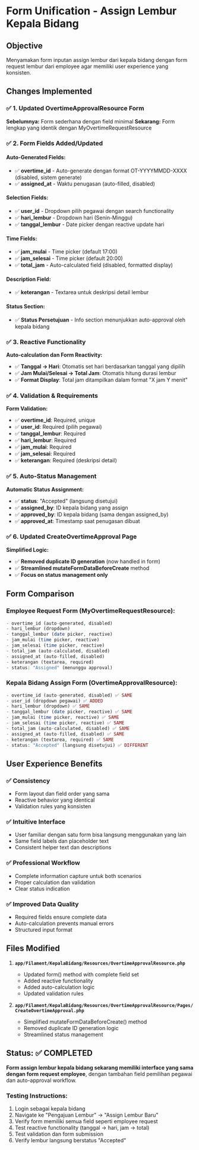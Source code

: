 # Form Unification - Assign Lembur Kepala Bidang

## Objective
Menyamakan form inputan assign lembur dari kepala bidang dengan form request lembur dari employee agar memiliki user experience yang konsisten.

## Changes Implemented

### ✅ 1. Updated OvertimeApprovalResource Form
**Sebelumnya:** Form sederhana dengan field minimal
**Sekarang:** Form lengkap yang identik dengan MyOvertimeRequestResource

### ✅ 2. Form Fields Added/Updated

#### **Auto-Generated Fields:**
- ✅ **overtime_id** - Auto-generate dengan format OT-YYYYMMDD-XXXX (disabled, sistem generate)
- ✅ **assigned_at** - Waktu penugasan (auto-filled, disabled)

#### **Selection Fields:**
- ✅ **user_id** - Dropdown pilih pegawai dengan search functionality
- ✅ **hari_lembur** - Dropdown hari (Senin-Minggu)
- ✅ **tanggal_lembur** - Date picker dengan reactive update hari

#### **Time Fields:**
- ✅ **jam_mulai** - Time picker (default 17:00)
- ✅ **jam_selesai** - Time picker (default 20:00)  
- ✅ **total_jam** - Auto-calculated field (disabled, formatted display)

#### **Description Field:**
- ✅ **keterangan** - Textarea untuk deskripsi detail lembur

#### **Status Section:**
- ✅ **Status Persetujuan** - Info section menunjukkan auto-approval oleh kepala bidang

### ✅ 3. Reactive Functionality
**Auto-calculation dan Form Reactivity:**
- ✅ **Tanggal → Hari**: Otomatis set hari berdasarkan tanggal yang dipilih
- ✅ **Jam Mulai/Selesai → Total Jam**: Otomatis hitung durasi lembur
- ✅ **Format Display**: Total jam ditampilkan dalam format "X jam Y menit"

### ✅ 4. Validation & Requirements
**Form Validation:**
- ✅ **overtime_id**: Required, unique
- ✅ **user_id**: Required (pilih pegawai)
- ✅ **tanggal_lembur**: Required
- ✅ **hari_lembur**: Required  
- ✅ **jam_mulai**: Required
- ✅ **jam_selesai**: Required
- ✅ **keterangan**: Required (deskripsi detail)

### ✅ 5. Auto-Status Management
**Automatic Status Assignment:**
- ✅ **status**: "Accepted" (langsung disetujui)
- ✅ **assigned_by**: ID kepala bidang yang assign
- ✅ **approved_by**: ID kepala bidang (sama dengan assigned_by)
- ✅ **approved_at**: Timestamp saat penugasan dibuat

### ✅ 6. Updated CreateOvertimeApproval Page
**Simplified Logic:**
- ✅ **Removed duplicate ID generation** (now handled in form)
- ✅ **Streamlined mutateFormDataBeforeCreate** method
- ✅ **Focus on status management only**

## Form Comparison

### Employee Request Form (MyOvertimeRequestResource):
```php
- overtime_id (auto-generated, disabled)
- hari_lembur (dropdown)
- tanggal_lembur (date picker, reactive)
- jam_mulai (time picker, reactive)  
- jam_selesai (time picker, reactive)
- total_jam (auto-calculated, disabled)
- assigned_at (auto-filled, disabled)
- keterangan (textarea, required)
- status: "Assigned" (menunggu approval)
```

### Kepala Bidang Assign Form (OvertimeApprovalResource):
```php
- overtime_id (auto-generated, disabled) ✅ SAME
- user_id (dropdown pegawai) ✅ ADDED
- hari_lembur (dropdown) ✅ SAME
- tanggal_lembur (date picker, reactive) ✅ SAME  
- jam_mulai (time picker, reactive) ✅ SAME
- jam_selesai (time picker, reactive) ✅ SAME
- total_jam (auto-calculated, disabled) ✅ SAME
- assigned_at (auto-filled, disabled) ✅ SAME
- keterangan (textarea, required) ✅ SAME
- status: "Accepted" (langsung disetujui) ✅ DIFFERENT
```

## User Experience Benefits

### ✅ **Consistency**
- Form layout dan field order yang sama
- Reactive behavior yang identical  
- Validation rules yang konsisten

### ✅ **Intuitive Interface**
- User familiar dengan satu form bisa langsung menggunakan yang lain
- Same field labels dan placeholder text
- Consistent helper text dan descriptions

### ✅ **Professional Workflow**  
- Complete information capture untuk both scenarios
- Proper calculation dan validation
- Clear status indication

### ✅ **Improved Data Quality**
- Required fields ensure complete data
- Auto-calculation prevents manual errors
- Structured input format

## Files Modified

1. **`app/Filament/KepalaBidang/Resources/OvertimeApprovalResource.php`**
   - Updated form() method with complete field set
   - Added reactive functionality
   - Added auto-calculation logic
   - Updated validation rules

2. **`app/Filament/KepalaBidang/Resources/OvertimeApprovalResource/Pages/CreateOvertimeApproval.php`**
   - Simplified mutateFormDataBeforeCreate() method
   - Removed duplicate ID generation logic
   - Streamlined status management

## Status: ✅ COMPLETED

**Form assign lembur kepala bidang sekarang memiliki interface yang sama dengan form request employee**, dengan tambahan field pemilihan pegawai dan auto-approval workflow.

### Testing Instructions:
1. Login sebagai kepala bidang
2. Navigate ke "Pengajuan Lembur" → "Assign Lembur Baru"
3. Verify form memiliki semua field seperti employee request
4. Test reactive functionality (tanggal → hari, jam → total)
5. Test validation dan form submission
6. Verify lembur langsung berstatus "Accepted"
